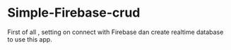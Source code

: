 # Simple-Firebase-crud

First of all ,
setting on connect with Firebase dan create realtime database to use this app.
